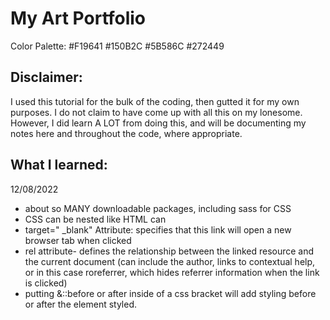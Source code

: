 # My Art Portfolio

Color Palette:
#F19641
#150B2C
#5B586C
#272449

## Disclaimer:
I used this tutorial for the bulk of the coding, then gutted it for my own purposes. I do not claim to have come up with all this on my lonesome.
However, I did learn A LOT from doing this, and will be documenting my notes here and throughout the code, where appropriate.


## What I learned:
12/08/2022
- about so MANY downloadable packages, including sass for CSS
- CSS can be nested like HTML can
- target=" _blank" Attribute: specifies that this link will open a new browser tab when clicked
- rel attribute- defines the relationship between the linked resource and the current document (can include the author, links to contextual help, or in this case roreferrer, which hides referrer information when the link is clicked)
- putting &::before or after inside of a css bracket will add styling before or after the element styled.